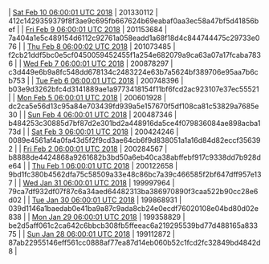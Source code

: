 | [Sat Feb 10 06:00:01 UTC 2018](https://transfer.sh/8AHJ9/dashninja-dbdump-20180210070001.tar.bz2) | 201330112 | 412c1429359379f8f3ae9c695fb667624b69eabaf0aa3ec58a47bf5d41856bef | 
| [Fri Feb  9 06:00:01 UTC 2018](https://transfer.sh/5wWa2/dashninja-dbdump-20180209070001.tar.bz2) | 201153684 | 7a404a1e5c489154d6112c92761a058eadd1a68f18d4c844744475c29733e076 | 
| [Thu Feb  8 06:00:02 UTC 2018](https://transfer.sh/2tapk/dashninja-dbdump-20180208070001.tar.bz2) | 201073485 | f2cb21ddf5bc0e5cf0450059452455f1a254e682079a9ca63a07a17fcaba7836 | 
| [Wed Feb  7 06:00:01 UTC 2018](https://transfer.sh/bDfwG/dashninja-dbdump-20180207070001.tar.bz2) | 200878297 | c3d449e6b9a8fc548dd678134c2483224e63b7a5624bf389706e95aa7b6cb753 | 
| [Tue Feb  6 06:00:01 UTC 2018](https://transfer.sh/fMpyA/dashninja-dbdump-20180206070001.tar.bz2) | 200748396 | b03e9d3262bfc4d3141889ae1a9773418154f11bf6fcd2ac923107e37ec55521 | 
| [Mon Feb  5 06:00:01 UTC 2018](https://transfer.sh/10YWU/dashninja-dbdump-20180205070001.tar.bz2) | 200601928 | dc2ca5e56d13c95a84e703439fd939a5e157670f5df108ca81c53829a7685e30 |
| [Sun Feb  4 06:00:01 UTC 2018](https://transfer.sh/BIAh1/dashninja-dbdump-20180204070001.tar.bz2) | 200487346 | b484253c30885d7bf87d2e301bd2a448916da5ce4f079836084ae898acba173d |
| [Sat Feb  3 06:00:01 UTC 2018](https://transfer.sh/ciNHF/dashninja-dbdump-20180203070001.tar.bz2) | 200424246 | 0089e4561af4a0fa43d5f2f9cd3ae64cb6f9d838051a1a16d84d82eccf356392 |
| [Fri Feb  2 06:00:01 UTC 2018](https://transfer.sh/5P6aq/dashninja-dbdump-20180202070001.tar.bz2) | 200284567 | b8888de4424868a9261682b3bd50a6eb40ca38abffebf917c9338dd7b928de64 |
| [Thu Feb  1 06:00:01 UTC 2018](https://transfer.sh/C8pWG/dashninja-dbdump-20180201070001.tar.bz2) | 200122658 | 9bd1fc380b4562dfa75c58509a33e48c86bc7a39c466585f2bf647dff957e137 |
| [Wed Jan 31 06:00:01 UTC 2018](https://transfer.sh/At8B9/dashninja-dbdump-20180131070001.tar.bz2) | 199997964 | 79ca7df932df07f87c6a34aed64482313ba386970890f3caa522b90cc28e6d02 |
| [Tue Jan 30 06:00:01 UTC 2018](https://transfer.sh/CiInE/dashninja-dbdump-20180130070001.tar.bz2) | 199868931 | 039d1146a1baedab0e41ba9a87c9ada8cb24e0ecdf76020108e04bd80d02e838 |
| [Mon Jan 29 06:00:01 UTC 2018](https://transfer.sh/qPhc8/dashninja-dbdump-20180129070001.tar.bz2) | 199358829 | be2d5aff061c2ca642c6bbcb308fb5ffeeac6a219295539bd77d488165a83375 |
| [Sun Jan 28 06:00:01 UTC 2018](https://transfer.sh/ER5gJ/dashninja-dbdump-20180128070001.tar.bz2) | 199112872 | 87ab22955146eff561cc0888af77ea87d14eb060b52c1fcd2fc32849bd4842d8 |
